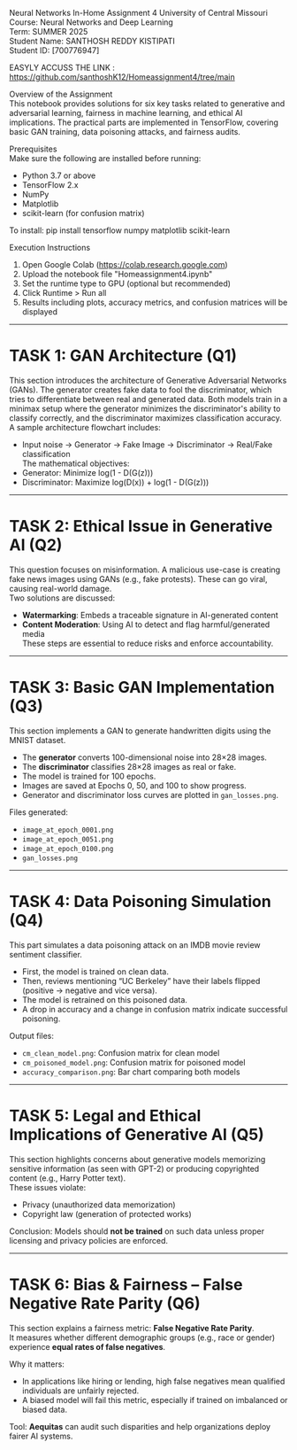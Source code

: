 Neural Networks In-Home Assignment  4
University of Central Missouri  
Course: Neural Networks and Deep Learning  
Term: SUMMER 2025  
Student Name: SANTHOSH REDDY KISTIPATI  
Student ID: [700776947]  

EASYLY ACCUSS THE LINK : https://github.com/santhoshK12/Homeassignment4/tree/main

Overview of the Assignment  
This notebook provides solutions for six key tasks related to generative and adversarial learning, fairness in machine learning, and ethical AI implications. The practical parts are implemented in TensorFlow, covering basic GAN training, data poisoning attacks, and fairness audits.

Prerequisites  
Make sure the following are installed before running:

- Python 3.7 or above  
- TensorFlow 2.x  
- NumPy  
- Matplotlib  
- scikit-learn (for confusion matrix)

To install:
pip install tensorflow numpy matplotlib scikit-learn

Execution Instructions  
1. Open Google Colab (https://colab.research.google.com)  
2. Upload the notebook file "Homeassignment4.ipynb"  
3. Set the runtime type to GPU (optional but recommended)  
4. Click Runtime > Run all  
5. Results including plots, accuracy metrics, and confusion matrices will be displayed

---

# TASK 1: GAN Architecture (Q1)

This section introduces the architecture of Generative Adversarial Networks (GANs). The generator creates fake data to fool the discriminator, which tries to differentiate between real and generated data. Both models train in a minimax setup where the generator minimizes the discriminator's ability to classify correctly, and the discriminator maximizes classification accuracy.  
A sample architecture flowchart includes:  
- Input noise → Generator → Fake Image → Discriminator → Real/Fake classification  
The mathematical objectives:
- Generator: Minimize log(1 - D(G(z)))
- Discriminator: Maximize log(D(x)) + log(1 - D(G(z)))

---

# TASK 2: Ethical Issue in Generative AI (Q2)

This question focuses on misinformation. A malicious use-case is creating fake news images using GANs (e.g., fake protests). These can go viral, causing real-world damage.  
Two solutions are discussed:  
- **Watermarking**: Embeds a traceable signature in AI-generated content  
- **Content Moderation**: Using AI to detect and flag harmful/generated media  
These steps are essential to reduce risks and enforce accountability.

---

# TASK 3: Basic GAN Implementation (Q3)

This section implements a GAN to generate handwritten digits using the MNIST dataset.

- The **generator** converts 100-dimensional noise into 28×28 images.
- The **discriminator** classifies 28×28 images as real or fake.
- The model is trained for 100 epochs.
- Images are saved at Epochs 0, 50, and 100 to show progress.
- Generator and discriminator loss curves are plotted in `gan_losses.png`.

Files generated:
- `image_at_epoch_0001.png`
- `image_at_epoch_0051.png`
- `image_at_epoch_0100.png`
- `gan_losses.png`

---

# TASK 4: Data Poisoning Simulation (Q4)

This part simulates a data poisoning attack on an IMDB movie review sentiment classifier.

- First, the model is trained on clean data.
- Then, reviews mentioning “UC Berkeley” have their labels flipped (positive → negative and vice versa).
- The model is retrained on this poisoned data.
- A drop in accuracy and a change in confusion matrix indicate successful poisoning.

Output files:
- `cm_clean_model.png`: Confusion matrix for clean model  
- `cm_poisoned_model.png`: Confusion matrix for poisoned model  
- `accuracy_comparison.png`: Bar chart comparing both models

---

# TASK 5: Legal and Ethical Implications of Generative AI (Q5)

This section highlights concerns about generative models memorizing sensitive information (as seen with GPT-2) or producing copyrighted content (e.g., Harry Potter text).  
These issues violate:
- Privacy (unauthorized data memorization)
- Copyright law (generation of protected works)

Conclusion: Models should **not be trained** on such data unless proper licensing and privacy policies are enforced.

---

# TASK 6: Bias & Fairness – False Negative Rate Parity (Q6)

This section explains a fairness metric: **False Negative Rate Parity**.  
It measures whether different demographic groups (e.g., race or gender) experience **equal rates of false negatives**.

Why it matters:
- In applications like hiring or lending, high false negatives mean qualified individuals are unfairly rejected.
- A biased model will fail this metric, especially if trained on imbalanced or biased data.

Tool: **Aequitas** can audit such disparities and help organizations deploy fairer AI systems.
